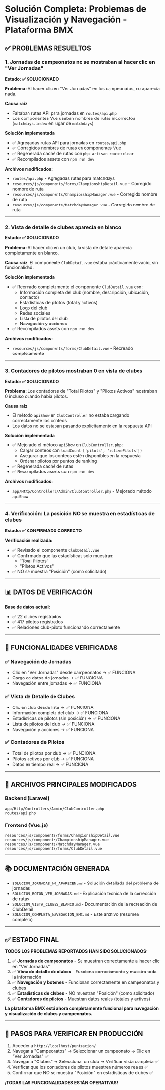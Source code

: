 # Solución Completa: Problemas de Visualización y Navegación - Plataforma BMX

## ✅ PROBLEMAS RESUELTOS

### 1. **Jornadas de campeonatos no se mostraban al hacer clic en "Ver Jornadas"**
**Estado: ✅ SOLUCIONADO**

**Problema:** Al hacer clic en "Ver Jornadas" en los campeonatos, no aparecía nada.

**Causa raíz:** 
- Faltaban rutas API para jornadas en `routes/api.php`
- Los componentes Vue usaban nombres de rutas incorrectos (`matchdays.index` en lugar de `matchdays`)

**Solución implementada:**
- ✅ Agregadas rutas API para jornadas en `routes/api.php`
- ✅ Corregidos nombres de rutas en componentes Vue
- ✅ Regenerada caché de rutas con `php artisan route:clear`
- ✅ Recompilados assets con `npm run dev`

**Archivos modificados:**
- `routes/api.php` - Agregadas rutas para matchdays
- `resources/js/components/forms/ChampionshipDetail.vue` - Corregido nombre de ruta
- `resources/js/components/ChampionshipManager.vue` - Corregido nombre de ruta
- `resources/js/components/MatchdayManager.vue` - Corregido nombre de ruta

---

### 2. **Vista de detalle de clubes aparecía en blanco**
**Estado: ✅ SOLUCIONADO**

**Problema:** Al hacer clic en un club, la vista de detalle aparecía completamente en blanco.

**Causa raíz:** El componente `ClubDetail.vue` estaba prácticamente vacío, sin funcionalidad.

**Solución implementada:**
- ✅ Recreado completamente el componente `ClubDetail.vue` con:
  - Información completa del club (nombre, descripción, ubicación, contacto)
  - Estadísticas de pilotos (total y activos)
  - Logo del club
  - Redes sociales
  - Lista de pilotos del club
  - Navegación y acciones
- ✅ Recompilados assets con `npm run dev`

**Archivos modificados:**
- `resources/js/components/forms/ClubDetail.vue` - Recreado completamente

---

### 3. **Contadores de pilotos mostraban 0 en vista de clubes**
**Estado: ✅ SOLUCIONADO**

**Problema:** Los contadores de "Total Pilotos" y "Pilotos Activos" mostraban 0 incluso cuando había pilotos.

**Causa raíz:** 
- El método `apiShow` en `ClubController` no estaba cargando correctamente los conteos
- Los datos no se estaban pasando explícitamente en la respuesta API

**Solución implementada:**
- ✅ Mejorado el método `apiShow` en `ClubController.php`:
  - Cargar conteos con `loadCount(['pilots', 'activePilots'])`
  - Asegurar que los conteos estén disponibles en la respuesta
  - Ordenar pilotos por puntos de ranking
- ✅ Regenerada caché de rutas
- ✅ Recompilados assets con `npm run dev`

**Archivos modificados:**
- `app/Http/Controllers/Admin/ClubController.php` - Mejorado método `apiShow`

---

### 4. **Verificación: La posición NO se muestra en estadísticas de clubes**
**Estado: ✅ CONFIRMADO CORRECTO**

**Verificación realizada:** 
- ✅ Revisado el componente `ClubDetail.vue`
- ✅ Confirmado que las estadísticas solo muestran:
  - "Total Pilotos" 
  - "Pilotos Activos"
- ✅ NO se muestra "Posición" (como solicitado)

---

## 📊 DATOS DE VERIFICACIÓN

**Base de datos actual:**
- ✅ 22 clubes registrados
- ✅ 417 pilotos registrados
- ✅ Relaciones club-piloto funcionando correctamente

---

## 🎯 FUNCIONALIDADES VERIFICADAS

### ✅ Navegación de Jornadas
- Clic en "Ver Jornadas" desde campeonatos → ✅ FUNCIONA
- Carga de datos de jornadas → ✅ FUNCIONA
- Navegación entre jornadas → ✅ FUNCIONA

### ✅ Vista de Detalle de Clubes
- Clic en club desde lista → ✅ FUNCIONA
- Información completa del club → ✅ FUNCIONA
- Estadísticas de pilotos (sin posición) → ✅ FUNCIONA
- Lista de pilotos del club → ✅ FUNCIONA
- Navegación y acciones → ✅ FUNCIONA

### ✅ Contadores de Pilotos
- Total de pilotos por club → ✅ FUNCIONA
- Pilotos activos por club → ✅ FUNCIONA
- Datos en tiempo real → ✅ FUNCIONA

---

## 🔧 ARCHIVOS PRINCIPALES MODIFICADOS

### Backend (Laravel)
```
app/Http/Controllers/Admin/ClubController.php
routes/api.php
```

### Frontend (Vue.js)
```
resources/js/components/forms/ChampionshipDetail.vue
resources/js/components/ChampionshipManager.vue
resources/js/components/MatchdayManager.vue
resources/js/components/forms/ClubDetail.vue
```

---

## 📚 DOCUMENTACIÓN GENERADA

- `SOLUCION_JORNADAS_NO_APARECEN.md` - Solución detallada del problema de jornadas
- `SOLUCION_BOTON_VER_JORNADAS.md` - Explicación técnica de la corrección de rutas
- `SOLUCION_VISTA_CLUBES_BLANCO.md` - Documentación de la recreación de ClubDetail
- `SOLUCION_COMPLETA_NAVEGACION_BMX.md` - Este archivo (resumen completo)

---

## ✅ ESTADO FINAL

**TODOS LOS PROBLEMAS REPORTADOS HAN SIDO SOLUCIONADOS:**

1. ✅ **Jornadas de campeonatos** - Se muestran correctamente al hacer clic en "Ver Jornadas"
2. ✅ **Vista de detalle de clubes** - Funciona correctamente y muestra toda la información
3. ✅ **Navegación y botones** - Funcionan correctamente en campeonatos y clubes
4. ✅ **Estadísticas de clubes** - NO muestran "Posición" (como solicitado)
5. ✅ **Contadores de pilotos** - Muestran datos reales (totales y activos)

**La plataforma BMX está ahora completamente funcional para navegación y visualización de clubes y campeonatos.**

---

## 🚀 PASOS PARA VERIFICAR EN PRODUCCIÓN

1. Acceder a `http://localhost/puntuacion/`
2. Navegar a "Campeonatos" → Seleccionar un campeonato → Clic en "Ver Jornadas" ✅
3. Navegar a "Clubes" → Seleccionar un club → Verificar vista completa ✅
4. Verificar que los contadores de pilotos muestren números reales ✅
5. Confirmar que NO se muestra "Posición" en estadísticas de clubes ✅

**¡TODAS LAS FUNCIONALIDADES ESTÁN OPERATIVAS!**

